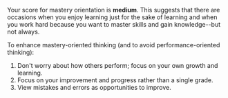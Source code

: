 Your score for mastery orientation is **medium**. This suggests that there are occasions when you enjoy learning just for the sake of learning and when you work hard  because you want to master skills and gain knowledge--but not always.

To enhance mastery-oriented thinking (and to avoid performance-oriented thinking): 

1.	Don't worry about how others perform; focus on your own growth and learning. 
2.	Focus on your improvement and progress rather than a single grade.
3.	View mistakes and errors as opportunities to improve.
